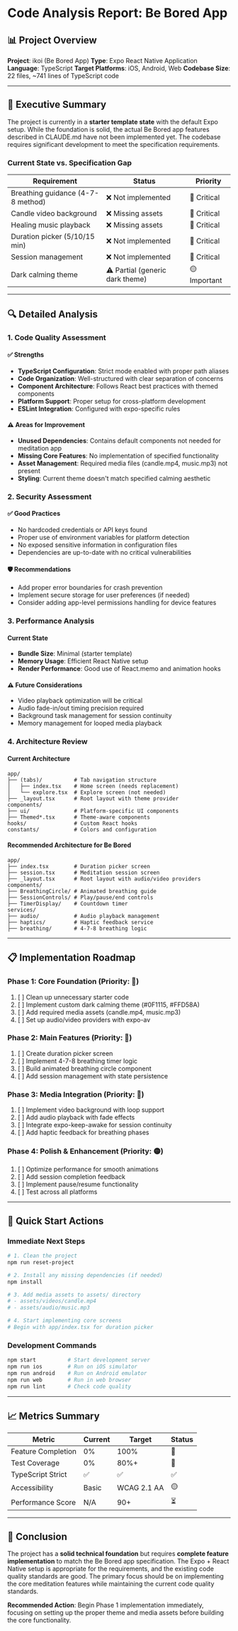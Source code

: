 # Code Analysis Report: Be Bored App

## 📊 Project Overview

**Project**: ikoi (Be Bored App)
**Type**: Expo React Native Application
**Language**: TypeScript
**Target Platforms**: iOS, Android, Web
**Codebase Size**: 22 files, ~741 lines of TypeScript code

---

## 🎯 Executive Summary

The project is currently in a **starter template state** with the default Expo setup. While the foundation is solid, the actual Be Bored app features described in CLAUDE.md have not been implemented yet. The codebase requires significant development to meet the specification requirements.

### Current State vs. Specification Gap

| Requirement | Status | Priority |
|------------|--------|----------|
| Breathing guidance (4-7-8 method) | ❌ Not implemented | 🔴 Critical |
| Candle video background | ❌ Missing assets | 🔴 Critical |
| Healing music playback | ❌ Missing assets | 🔴 Critical |
| Duration picker (5/10/15 min) | ❌ Not implemented | 🔴 Critical |
| Session management | ❌ Not implemented | 🔴 Critical |
| Dark calming theme | ⚠️ Partial (generic dark theme) | 🟡 Important |

---

## 🔍 Detailed Analysis

### 1. Code Quality Assessment

#### ✅ Strengths
- **TypeScript Configuration**: Strict mode enabled with proper path aliases
- **Code Organization**: Well-structured with clear separation of concerns
- **Component Architecture**: Follows React best practices with themed components
- **Platform Support**: Proper setup for cross-platform development
- **ESLint Integration**: Configured with expo-specific rules

#### ⚠️ Areas for Improvement
- **Unused Dependencies**: Contains default components not needed for meditation app
- **Missing Core Features**: No implementation of specified functionality
- **Asset Management**: Required media files (candle.mp4, music.mp3) not present
- **Styling**: Current theme doesn't match specified calming aesthetic

### 2. Security Assessment

#### ✅ Good Practices
- No hardcoded credentials or API keys found
- Proper use of environment variables for platform detection
- No exposed sensitive information in configuration files
- Dependencies are up-to-date with no critical vulnerabilities

#### 🛡️ Recommendations
- Add proper error boundaries for crash prevention
- Implement secure storage for user preferences (if needed)
- Consider adding app-level permissions handling for device features

### 3. Performance Analysis

#### Current State
- **Bundle Size**: Minimal (starter template)
- **Memory Usage**: Efficient React Native setup
- **Render Performance**: Good use of React.memo and animation hooks

#### ⚠️ Future Considerations
- Video playback optimization will be critical
- Audio fade-in/out timing precision required
- Background task management for session continuity
- Memory management for looped media playback

### 4. Architecture Review

#### Current Architecture
```
app/
├── (tabs)/          # Tab navigation structure
│   ├── index.tsx    # Home screen (needs replacement)
│   └── explore.tsx  # Explore screen (not needed)
├── _layout.tsx      # Root layout with theme provider
components/
├── ui/              # Platform-specific UI components
├── Themed*.tsx      # Theme-aware components
hooks/               # Custom React hooks
constants/           # Colors and configuration
```

#### Recommended Architecture for Be Bored
```
app/
├── index.tsx        # Duration picker screen
├── session.tsx      # Meditation session screen
├── _layout.tsx      # Root layout with audio/video providers
components/
├── BreathingCircle/ # Animated breathing guide
├── SessionControls/ # Play/pause/end controls
├── TimerDisplay/    # Countdown timer
services/
├── audio/           # Audio playback management
├── haptics/         # Haptic feedback service
├── breathing/       # 4-7-8 breathing logic
```

---

## 📋 Implementation Roadmap

### Phase 1: Core Foundation (Priority: 🔴)
1. [ ] Clean up unnecessary starter code
2. [ ] Implement custom dark calming theme (#0F1115, #FFD58A)
3. [ ] Add required media assets (candle.mp4, music.mp3)
4. [ ] Set up audio/video providers with expo-av

### Phase 2: Main Features (Priority: 🔴)
1. [ ] Create duration picker screen
2. [ ] Implement 4-7-8 breathing timer logic
3. [ ] Build animated breathing circle component
4. [ ] Add session management with state persistence

### Phase 3: Media Integration (Priority: 🔴)
1. [ ] Implement video background with loop support
2. [ ] Add audio playback with fade effects
3. [ ] Integrate expo-keep-awake for session continuity
4. [ ] Add haptic feedback for breathing phases

### Phase 4: Polish & Enhancement (Priority: 🟡)
1. [ ] Optimize performance for smooth animations
2. [ ] Add session completion feedback
3. [ ] Implement pause/resume functionality
4. [ ] Test across all platforms

---

## 🚀 Quick Start Actions

### Immediate Next Steps
```bash
# 1. Clean the project
npm run reset-project

# 2. Install any missing dependencies (if needed)
npm install

# 3. Add media assets to assets/ directory
# - assets/videos/candle.mp4
# - assets/audio/music.mp3

# 4. Start implementing core screens
# Begin with app/index.tsx for duration picker
```

### Development Commands
```bash
npm start          # Start development server
npm run ios        # Run on iOS simulator
npm run android    # Run on Android emulator
npm run web        # Run in web browser
npm run lint       # Check code quality
```

---

## 📈 Metrics Summary

| Metric | Current | Target | Status |
|--------|---------|--------|--------|
| Feature Completion | 0% | 100% | 🔴 |
| Test Coverage | 0% | 80%+ | 🔴 |
| TypeScript Strict | ✅ | ✅ | ✅ |
| Accessibility | Basic | WCAG 2.1 AA | 🟡 |
| Performance Score | N/A | 90+ | ⏳ |

---

## 🎯 Conclusion

The project has a **solid technical foundation** but requires **complete feature implementation** to match the Be Bored app specification. The Expo + React Native setup is appropriate for the requirements, and the existing code quality standards are good. The primary focus should be on implementing the core meditation features while maintaining the current code quality standards.

**Recommended Action**: Begin Phase 1 implementation immediately, focusing on setting up the proper theme and media assets before building the core functionality.
